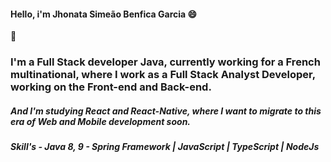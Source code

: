 #### Hello, i'm Jhonata Simeão Benfica Garcia 😄

💬 
### I'm a Full Stack developer Java, currently working for a French multinational, where I work as a Full Stack Analyst Developer, working on the Front-end and Back-end.

##### And I'm studying React and React-Native, where I want to migrate to this era of Web and Mobile development soon.

##### Skill's - Java 8, 9 - Spring Framework | JavaScript | TypeScript | NodeJs


<!--
**jhonatagarcia/jhonatagarcia** is a ✨ _special_ ✨ repository because its `README.md` (this file) appears on your GitHub profile.

Here are some ideas to get you started:

- 🔭 I’m currently working on ...
- 🌱 I’m currently learning ...
- 👯 I’m looking to collaborate on ...
- 🤔 I’m looking for help with ...
- 💬 Ask me about ...
- 📫 How to reach me: ...
- 😄 Pronouns: ...
- ⚡ Fun fact: ...
-->

